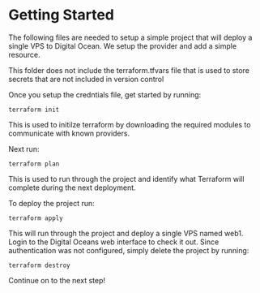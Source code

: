 # Getting Started
The following files are needed to setup a simple project that will deploy a single VPS to
Digital Ocean. We setup the provider and add a simple resource.

This folder does not include the terraform.tfvars file that is used to store secrets that are not included in
version control

Once you setup the credntials file, get started by running:
```
terraform init
```

This is used to initilze terraform by downloading the required modules to communicate with known providers.

Next run:
```
terraform plan
```
This is used to run through the project and identify what Terraform will complete during the next deployment.

To deploy the project run:
```
terraform apply
```

This will run through the project and deploy a single VPS named web1. Login to the Digital Oceans web interface to check it out. 
Since authentication was not configured, simply delete the project by running:
```
terraform destroy
```

Continue on to the next step!